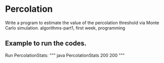 # Percolation

Write a program to estimate the value of the percolation threshold via Monte Carlo simulation.
algorithms-part1, first week, programming   

## Example to run the codes.
Run PercolationStats:
"""
java PercolationStats 200 200
"""
